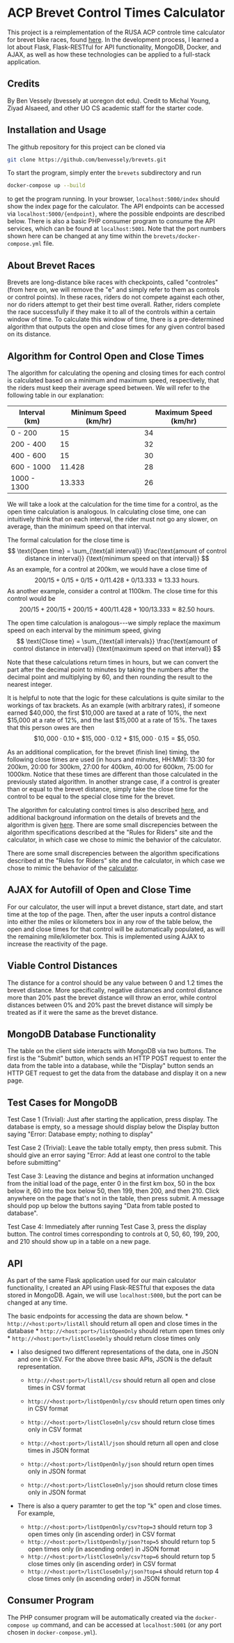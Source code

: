 # ACP Brevet Control Times Calculator

This project is a reimplementation of the RUSA ACP controle time calculator for brevet bike races, found [here](https://rusa.org/octime_acp.html). In the development process, I learned a lot  about Flask, Flask-RESTful for API functionality, MongoDB, Docker, and AJAX, as well as how these technologies can be applied to a full-stack application. 

## Credits

By Ben Vessely (bvessely at uoregon dot edu). Credit to Michal Young, Ziyad Alsaeed, and other UO CS academic staff for the starter code. 

## Installation and Usage
The github repository for this project can be cloned via 
```bash
git clone https://github.com/benvessely/brevets.git
``` 

To start the program, simply enter the `brevets` subdirectory and run 
```bash
docker-compose up --build
```
to get the program running. In your browser, `localhost:5000/index` should show the index page for the calculator. The API endpoints can be accessed via `localhost:5000/{endpoint}`, where the possible endpoints are described below. There is also a basic PHP consumer program to consume the API services, which can be found at `localhost:5001`. Note that the port numbers shown here can be changed at any time within the `brevets/docker-compose.yml` file.

## About Brevet Races

Brevets are long-distance bike races with checkpoints, called "controles" (from here on, we will remove the "e" and simply refer to them as controls or control points). In these races, riders do not compete against each other, nor do riders attempt to get their best time overall. Rather, riders complete the race successfully if they make it to all of the controls within a certain window of time. To calculate this window of time, there is a pre-determined algorithm that outputs the open and close times for any given control based on its distance. 

## Algorithm for Control Open and Close Times
The algorithm for calculating the opening and closing times for each control is calculated based on a minimum and maximum speed, respectively, that the riders must keep their average speed between. We will refer to the following table in our explanation:

| Interval (km)         | Minimum Speed (km/hr) | Maximum Speed (km/hr) |
| --------------------- | --------------------- | --------------------- |
| 0 - 200               | 15                    | 34                    |
| 200 - 400             | 15                    | 32                    |
| 400 - 600             | 15                    | 30                    |
| 600 - 1000            | 11.428                | 28                    |
| 1000 - 1300           | 13.333                | 26                    |

We will take a look at the calculation for the time time for a control, as the open time calculation is analogous. In calculating close time, one can intuitively think that on each interval, the rider must not go any slower, on average, than the minimum speed on that interval. 

The formal calculation for the close time is 
$$ \text{Open time} = \sum_{\text{all interval}} 
    \frac{\text{amount of control distance in interval}}
    {\text{minimum speed on that interval}}  $$
As an example, for a control at 200km, we would have a close time of
$$ 200/15 + 0 / 15 + 0 / 15 + 0 / 11.428 + 0 / 13.333 \approx 13.33 \text{ hours} . $$
As another example, consider a control at 1100km. The close time for this control would be 
$$ 200/15 + 200/15 + 200/15 + 400/11.428 + 100/13.333 \approx 82.50 \text{ hours} . $$ 

The open time calculation is analogous---we simply replace the maximum speed on each interval by the minimum speed, giving
$$ \text{Close time} = \sum_{\text{all intervals}} 
    \frac{\text{amount of control distance in interval}} 
    {\text{maximum speed on that interval}} 
$$

Note that these calculations return times in hours, but we can convert the part after the decimal point to minutes by taking the numbers after the decimal point and multiplying by 60, and then rounding the result to the nearest integer. 

It is helpful to note that the logic for these calculations is quite similar to the workings of tax brackets. As an example (with arbitrary rates), if someone earned $40,000, the first $10,000 are taxed at a rate of 10%, the next $15,000 at a rate of 12%, and the last $15,000 at a rate of 15%. The taxes that this person owes are then 
$$ \$10,000 \cdot 0.10 + \$15,000 \cdot 0.12 + \$15,000 \cdot 0.15 = \$5,050. $$ 

As an additional complication, for the brevet (finish line) timing, the following close times are used (in hours and minutes, HH:MM): 13:30 for 200km, 20:00 for 300km, 27:00 for 400km, 40:00 for 600km, 75:00 for 1000km. Notice that these times are different than those calculated in the previously stated algorithm. In another strange case, if a control is greater than or equal to the brevet distance, simply take the close time for the control to be equal to the special close time for the brevet.

The algorithm for calculating control times is also described 
[here](https://rusa.org/pages/acp-brevet-control-times-calculator), and additional background information on the details of brevets and the algorithm is given [here](https://rusa.org/pages/rulesForRiders). There are some small discrepencies between the algorithm specifications described at the "Rules for Riders" site and the calculator, in which case we chose to mimic the behavior of the  calculator.

There are some small discrepencies between the algorithm specifications described at the "Rules for Riders" site and the calculator, in which case we chose to mimic the behavior of the [calculator](https://rusa.org/octime_acp.html).


## AJAX for Autofill of Open and Close Time 
For our calculator, the user will input a brevet distance, start date, and start time at the top of the page. Then, after the user inputs a control distance into either the miles or kilometers box in any row of the table below, the open and close times for that control will be automatically populated, as will the remaining mile/kilometer box. This is implemented using AJAX to increase the reactivity of the page.

## Viable Control Distances
The distance for a control should be any value between 0 and 1.2 times the brevet distance. More specifically, negative distances and control distance more than 20% past the brevet distance will throw an error, while control distances between 0% and 20% past the brevet distance will simply be treated as if it were the same as the brevet distance. 

## MongoDB Database Functionality
The table on the client side interacts with MongoDB via two buttons. The first is the "Submit" button, which sends an HTTP POST request to enter the data from the table into a database, while the "Display" button sends an HTTP GET request to get the data from the database and display it on a new page. 

## Test Cases for MongoDB

Test Case 1 (Trivial): Just after starting the application, press display. The database is empty, so a message should display below the Display button saying "Error: Database empty; nothing to display" 

Test Case 2 (Trivial): Leave the table totally empty, then press submit. This should give an error saying "Error: Add at least one control to the table before submitting" 

Test Case 3: Leaving the distance and begins at information unchanged from the initial load of the page, enter 0 in the first km box, 50 in the box below it, 60 into the box below 50, then 199, then 200, and then 210. Click anywhere on the page that's not in the table, then press submit. A message should pop up below the buttons saying "Data from table posted to database". 

Test Case 4: Immediately after running Test Case 3, press the display button. The control times corresponding to controls at 0, 50, 60, 199, 200, and 210 should show up in a table on a new page.

## API

As part of the same Flask application used for our main calculator functionality, I created an API using Flask-RESTful that exposes the data stored in MongoDB. Again, we will use `localhost:5000`, but the port can be changed at any time.

The basic endpoints for accessing the data are shown below. 
    * `http://<host:port>/listAll` should return all open and close times in the database
    * `http://<host:port>/listOpenOnly` should return open times only
    * `http://<host:port>/listCloseOnly` should return close times only

* I also designed two different representations of the data, one in JSON and one in CSV. For the above three basic APIs, JSON is the default representation.
    * `http://<host:port>/listAll/csv` should return all open and close times in CSV format
    * `http://<host:port>/listOpenOnly/csv` should return open times only in CSV format
    * `http://<host:port>/listCloseOnly/csv` should return close times only in CSV format

    * `http://<host:port>/listAll/json` should return all open and close times in JSON format
    * `http://<host:port>/listOpenOnly/json` should return open times only in JSON format
    * `http://<host:port>/listCloseOnly/json` should return close times only in JSON format

* There is also a query paramter to get the top "k" open and close times. For example, 

    * `http://<host:port>/listOpenOnly/csv?top=3` should return top 3 open times only (in ascending order) in CSV format 
    * `http://<host:port>/listOpenOnly/json?top=5` should return top 5 open times only (in ascending order) in JSON format
    * `http://<host:port>/listCloseOnly/csv?top=6` should return top 5 close times only (in ascending order) in CSV format
    * `http://<host:port>/listCloseOnly/json?top=4` should return top 4 close times only (in ascending order) in JSON format


## Consumer Program 
The PHP consumer program will be automatically created via the `docker-compose up` command, and can be accessed at `localhost:5001` (or any port chosen in `docker-compose.yml`). 